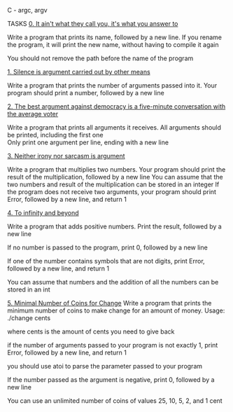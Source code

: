 C - argc, argv
		

		
TASKS
[0. It ain't what they call you, it's what you answer to](0-whatsmyname.c)
		
Write a program that prints its name, followed by a new line.
If you rename the program, it will print the new name, without having to compile it again
		
You should not remove the path before the name of the program
		
[1. Silence is argument carried out by other means](1-args.c)
		
Write a program that prints the number of arguments passed into it.
Your program should print a number, followed by a new line
		
[2. The best argument against democracy is a five-minute conversation with the average voter](2-args.c)
		
Write a program that prints all arguments it receives.
All arguments should be printed, including the first one		
Only print one argument per line, ending with a new line
		
[3. Neither irony nor sarcasm is argument](3-mul.c)
		
Write a program that multiplies two numbers.
Your program should print the result of the multiplication, followed by a new line
You can assume that the two numbers and result of the multiplication can be stored in an integer
If the program does not receive two arguments, your program should print Error, followed by a new line, and return 1
		
[4. To infinity and beyond](4-add.c)
		
Write a program that adds positive numbers.
Print the result, followed by a new line
		
If no number is passed to the program, print 0, followed by a new line
		
If one of the number contains symbols that are not digits, print Error, followed by a new line, and return 1
		
You can assume that numbers and the addition of all the numbers can be stored in an int
		
[5. Minimal Number of Coins for Change](100-change.c)
Write a program that prints the minimum number of coins to make change for an amount of money.
Usage: ./change cents
		
where cents is the amount of cents you need to give back
		
if the number of arguments passed to your program is not exactly 1, print Error, followed by a new line, and return 1
		
you should use atoi to parse the parameter passed to your program
		
If the number passed as the argument is negative, print 0, followed by a new line
		
You can use an unlimited number of coins of values 25, 10, 5, 2, and 1 cent
